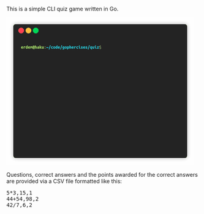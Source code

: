This is a simple CLI quiz game written in Go.

![demo](demo.gif)

Questions, correct answers and the points awarded for the correct answers are provided via a CSV file formatted like this:

<pre>
5*3,15,1
44+54,98,2
42/7,6,2
</pre>
